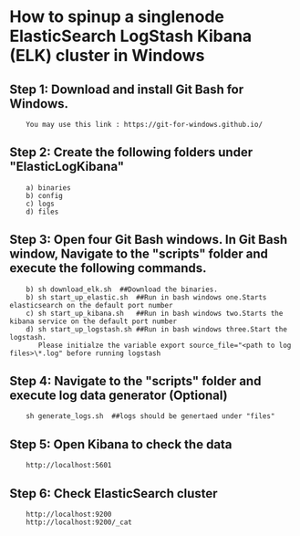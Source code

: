 # How to spinup a singlenode ElasticSearch LogStash Kibana (ELK) cluster in Windows

## Step 1: Download and install Git Bash for Windows.
		You may use this link : https://git-for-windows.github.io/

## Step 2: Create the following folders under "ElasticLogKibana"
		
		a) binaries
		b) config
		c) logs
		d) files 		

## Step 3: Open four Git Bash windows. In Git Bash window, Navigate to the "scripts" folder and execute the following commands.

		b) sh download_elk.sh  ##Download the binaries.
		b) sh start_up_elastic.sh  ##Run in bash windows one.Starts elasticsearch on the default port number
		c) sh start_up_kibana.sh   ##Run in bash windows two.Starts the kibana service on the default port number
		d) sh start_up_logstash.sh ##Run in bash windows three.Start the logstash. 
		   Please initialze the variable export source_file="<path to log files>\*.log" before running logstash



## Step 4: Navigate to the "scripts" folder and execute log data generator (Optional)
		sh generate_logs.sh  ##logs should be genertaed under "files"


## Step 5: Open Kibana to check the data
		http://localhost:5601

## Step 6: Check ElasticSearch cluster
		http://localhost:9200
		http://localhost:9200/_cat
